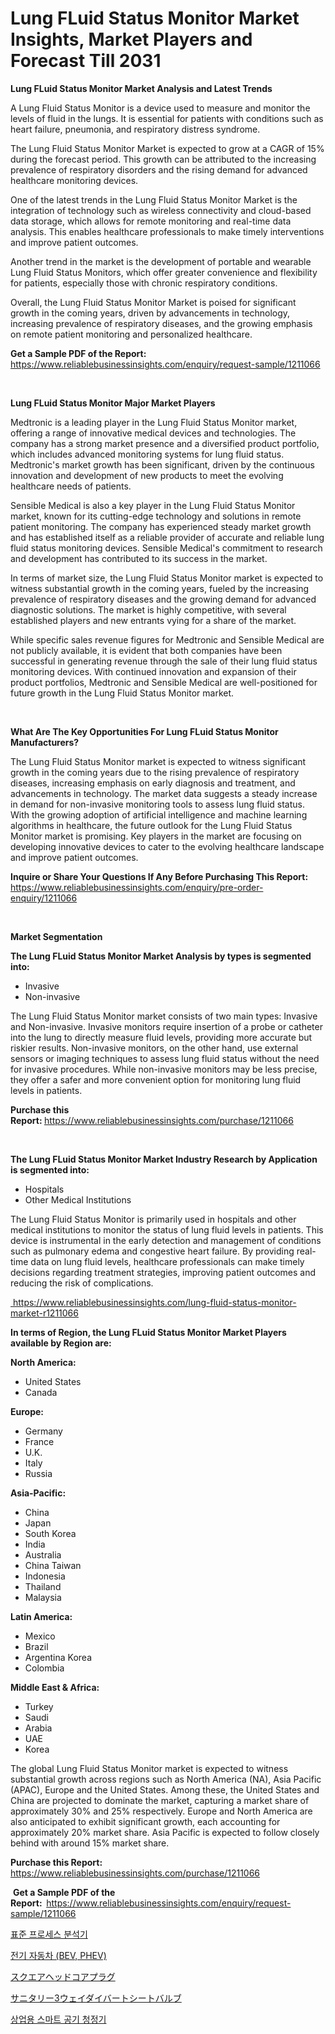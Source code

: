 <p><h1>Lung FLuid Status Monitor Market Insights, Market Players and Forecast Till 2031</h1></p><p><strong>Lung FLuid Status Monitor Market Analysis and Latest Trends</strong></p>
<p><p>A Lung Fluid Status Monitor is a device used to measure and monitor the levels of fluid in the lungs. It is essential for patients with conditions such as heart failure, pneumonia, and respiratory distress syndrome.</p><p>The Lung Fluid Status Monitor Market is expected to grow at a CAGR of 15% during the forecast period. This growth can be attributed to the increasing prevalence of respiratory disorders and the rising demand for advanced healthcare monitoring devices.</p><p>One of the latest trends in the Lung Fluid Status Monitor Market is the integration of technology such as wireless connectivity and cloud-based data storage, which allows for remote monitoring and real-time data analysis. This enables healthcare professionals to make timely interventions and improve patient outcomes.</p><p>Another trend in the market is the development of portable and wearable Lung Fluid Status Monitors, which offer greater convenience and flexibility for patients, especially those with chronic respiratory conditions.</p><p>Overall, the Lung Fluid Status Monitor Market is poised for significant growth in the coming years, driven by advancements in technology, increasing prevalence of respiratory diseases, and the growing emphasis on remote patient monitoring and personalized healthcare.</p></p>
<p><strong>Get a Sample PDF of the Report:&nbsp;</strong> <a href="https://www.reliablebusinessinsights.com/enquiry/request-sample/1211066">https://www.reliablebusinessinsights.com/enquiry/request-sample/1211066</a></p>
<p>&nbsp;</p>
<p><strong>Lung FLuid Status Monitor Major Market Players</strong></p>
<p><p>Medtronic is a leading player in the Lung Fluid Status Monitor market, offering a range of innovative medical devices and technologies. The company has a strong market presence and a diversified product portfolio, which includes advanced monitoring systems for lung fluid status. Medtronic's market growth has been significant, driven by the continuous innovation and development of new products to meet the evolving healthcare needs of patients.</p><p>Sensible Medical is also a key player in the Lung Fluid Status Monitor market, known for its cutting-edge technology and solutions in remote patient monitoring. The company has experienced steady market growth and has established itself as a reliable provider of accurate and reliable lung fluid status monitoring devices. Sensible Medical's commitment to research and development has contributed to its success in the market.</p><p>In terms of market size, the Lung Fluid Status Monitor market is expected to witness substantial growth in the coming years, fueled by the increasing prevalence of respiratory diseases and the growing demand for advanced diagnostic solutions. The market is highly competitive, with several established players and new entrants vying for a share of the market.</p><p>While specific sales revenue figures for Medtronic and Sensible Medical are not publicly available, it is evident that both companies have been successful in generating revenue through the sale of their lung fluid status monitoring devices. With continued innovation and expansion of their product portfolios, Medtronic and Sensible Medical are well-positioned for future growth in the Lung Fluid Status Monitor market.</p></p>
<p>&nbsp;</p>
<p><strong>What Are The Key Opportunities For Lung FLuid Status Monitor Manufacturers?</strong></p>
<p><p>The Lung Fluid Status Monitor market is expected to witness significant growth in the coming years due to the rising prevalence of respiratory diseases, increasing emphasis on early diagnosis and treatment, and advancements in technology. The market data suggests a steady increase in demand for non-invasive monitoring tools to assess lung fluid status. With the growing adoption of artificial intelligence and machine learning algorithms in healthcare, the future outlook for the Lung Fluid Status Monitor market is promising. Key players in the market are focusing on developing innovative devices to cater to the evolving healthcare landscape and improve patient outcomes.</p></p>
<p><strong>Inquire or Share Your Questions If Any Before Purchasing This Report:</strong> <a href="https://www.reliablebusinessinsights.com/enquiry/pre-order-enquiry/1211066">https://www.reliablebusinessinsights.com/enquiry/pre-order-enquiry/1211066</a></p>
<p>&nbsp;</p>
<p><strong>Market Segmentation</strong></p>
<p><strong>The Lung FLuid Status Monitor Market Analysis by types is segmented into:</strong></p>
<p><ul><li>Invasive</li><li>Non-invasive</li></ul></p>
<p><p>The Lung Fluid Status Monitor market consists of two main types: Invasive and Non-invasive. Invasive monitors require insertion of a probe or catheter into the lung to directly measure fluid levels, providing more accurate but riskier results. Non-invasive monitors, on the other hand, use external sensors or imaging techniques to assess lung fluid status without the need for invasive procedures. While non-invasive monitors may be less precise, they offer a safer and more convenient option for monitoring lung fluid levels in patients.</p></p>
<p><strong>Purchase this Report:&nbsp;</strong><a href="https://www.reliablebusinessinsights.com/purchase/1211066">https://www.reliablebusinessinsights.com/purchase/1211066</a></p>
<p>&nbsp;</p>
<p><strong>The Lung FLuid Status Monitor Market Industry Research by Application is segmented into:</strong></p>
<p><ul><li>Hospitals</li><li>Other Medical Institutions</li></ul></p>
<p><p>The Lung Fluid Status Monitor is primarily used in hospitals and other medical institutions to monitor the status of lung fluid levels in patients. This device is instrumental in the early detection and management of conditions such as pulmonary edema and congestive heart failure. By providing real-time data on lung fluid levels, healthcare professionals can make timely decisions regarding treatment strategies, improving patient outcomes and reducing the risk of complications.</p></p>
<p><a href="https://www.reliablebusinessinsights.com/lung-fluid-status-monitor-market-r1211066">&nbsp;https://www.reliablebusinessinsights.com/lung-fluid-status-monitor-market-r1211066</a></p>
<p><strong>In terms of Region, the Lung FLuid Status Monitor Market Players available by Region are:</strong></p>
<p>
    <p> <strong> North America: </strong>
        <ul>
            <li>United States</li>
            <li>Canada</li>
        </ul>
        </p> 
    <p> <strong> Europe: </strong>
        <ul>
            <li>Germany</li>
            <li>France</li>
            <li>U.K.</li>
            <li>Italy</li>
            <li>Russia</li>
        </ul>
        </p> 
    <p> <strong> Asia-Pacific: </strong>
        <ul>
            <li>China</li>
            <li>Japan</li>
            <li>South Korea</li>
            <li>India</li>
            <li>Australia</li>
            <li>China Taiwan</li>
            <li>Indonesia</li>
            <li>Thailand</li>
            <li>Malaysia</li>
        </ul>
        </p> 
    <p> <strong> Latin America: </strong>
        <ul>
            <li>Mexico</li>
            <li>Brazil</li>
            <li>Argentina Korea</li>
            <li>Colombia</li>
        </ul>
        </p> 
    <p> <strong> Middle East & Africa: </strong>
        <ul>
            <li>Turkey</li>
            <li>Saudi</li>
            <li>Arabia</li>
            <li>UAE</li>
            <li>Korea</li>
        </ul>
    </p>
    </p>
<p><p>The global Lung Fluid Status Monitor market is expected to witness substantial growth across regions such as North America (NA), Asia Pacific (APAC), Europe and the United States. Among these, the United States and China are projected to dominate the market, capturing a market share of approximately 30% and 25% respectively. Europe and North America are also anticipated to exhibit significant growth, each accounting for approximately 20% market share. Asia Pacific is expected to follow closely behind with around 15% market share.</p></p>
<p><strong>Purchase this Report: </strong><a href="https://www.reliablebusinessinsights.com/purchase/1211066">https://www.reliablebusinessinsights.com/purchase/1211066</a></p>
<p>&nbsp;<strong>Get a Sample PDF of the Report:&nbsp;&nbsp;</strong><a href="https://www.reliablebusinessinsights.com/enquiry/request-sample/1211066">https://www.reliablebusinessinsights.com/enquiry/request-sample/1211066</a></p>
<p><strong></strong></p>
<p><p><a href="https://github.com/nigaleamar09/Market-Research-Report-List-1/blob/main/453053194522.md">표준 프로세스 분석기</a></p><p><a href="https://medium.com/@hilmi-2a/%EC%A0%84%EA%B8%B0-%EC%9E%90%EB%8F%99%EC%B0%A8-bev-phev-%EC%8B%9C%EC%9E%A5-%EA%B7%9C%EB%AA%A8-%EB%B0%8F-%EC%8B%9C%EC%9E%A5-%EB%8F%99%ED%96%A5-%EC%A0%84%EC%B2%B4-%EC%82%B0%EC%97%85-%EA%B0%9C%EC%9A%94-2024%EB%85%84%EB%B6%80%ED%84%B0-2031%EB%85%84-e14df8982f33">전기 자동차 (BEV, PHEV)</a></p><p><a href="https://github.com/bevdtkn4419963/Market-Research-Report-List-2/blob/main/7721371100946.md">スクエアヘッドコアプラグ</a></p><p><a href="https://github.com/lababdou/Market-Research-Report-List-4/blob/main/4683263100945.md">サニタリー3ウェイダイバートシートバルブ</a></p><p><a href="https://github.com/lkwggful07722/Market-Research-Report-List-2/blob/main/600362394523.md">상업용 스마트 공기 청정기</a></p></p>